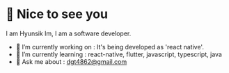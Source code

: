 # 👋  Nice to see you

I am Hyunsik Im, I am a software developer.


- 🔭 I’m currently working on : It's being developed as 'react native'. 
- 🌱 I’m currently learning : react-native, flutter, javascript, typescript, java
- 💬 Ask me about : dgt4862@gmail.com
